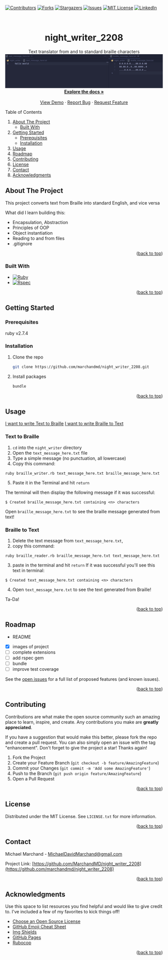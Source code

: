 <!-- Improved compatibility of back to top link: See: https://github.com/marchandmd/night_writer_2208/pull/73 -->

<a name="readme-top"></a>

<!--
*** Thanks for checking out the night_writer_2208. If you have a suggestion
*** that would make this better, please fork the repo and create a pull request
*** or simply open an issue with the tag "enhancement".
*** Don't forget to give the project a star!
*** Thanks again! Now go create something AMAZING! :D
-->

<!-- PROJECT SHIELDS -->
<!--
*** I'm using markdown "reference style" links for readability.
*** Reference links are enclosed in brackets [ ] instead of parentheses ( ).
*** See the bottom of this document for the declaration of the reference variables
*** for contributors-url, forks-url, etc. This is an optional, concise syntax you may use.
*** https://www.markdownguide.org/basic-syntax/#reference-style-links
-->

[![Contributors][contributors-shield]][contributors-url]
[![Forks][forks-shield]][forks-url]
[![Stargazers][stars-shield]][stars-url]
[![Issues][issues-shield]][issues-url]
[![MIT License][license-shield]][license-url]
[![LinkedIn][linkedin-shield]][linkedin-url]

<!-- PROJECT LOGO -->
<br />
<div align="center">

  <h1 align="center">night_writer_2208</h1>

  <p align="center">
    Text translator from and to standard braille characters
    <br />
    <img src="./assets/images/screenshot1.png">
    <a href="https://github.com/marchandmd/night_writer_2208"><strong>Explore the docs »</strong></a>
    <br />
    <br />
    <a href="https://github.com/marchandmd/night_writer_2208">View Demo</a>
    ·
    <a href="https://github.com/marchandmd/night_writer_2208/issues">Report Bug</a>
    ·
    <a href="https://github.com/marchandmd/night_writer_2208/issues">Request Feature</a>
  </p>
</div>

<!-- TABLE OF CONTENTS -->

  <summary>Table of Contents</summary>
  <ol>
    <li>
      <a href="#about-the-project">About The Project</a>
      <ul>
        <li><a href="#built-with">Built With</a></li>
      </ul>
    </li>
    <li>
      <a href="#getting-started">Getting Started</a>
      <ul>
        <li><a href="#prerequisites">Prerequisites</a></li>
        <li><a href="#installation">Installation</a></li>
      </ul>
    </li>
    <li><a href="#usage">Usage</a></li>
    <li><a href="#roadmap">Roadmap</a></li>
    <li><a href="#contributing">Contributing</a></li>
    <li><a href="#license">License</a></li>
    <li><a href="#contact">Contact</a></li>
    <li><a href="#acknowledgments">Acknowledgments</a></li>
  </ol>

<!-- ABOUT THE PROJECT -->

## About The Project

This project converts text from Braille into standard English, and vice versa

What did I learn building this:

-   Encapsulation, Abstraction
-   Principles of OOP
-   Object instantiation
-   Reading to and from files
-   .gitignore

<p align="right">(<a href="#readme-top">back to top</a>)</p>

### Built With

-   [![Ruby][ruby.com]][ruby-url]
-   [![Rspec][rspec.com]][rspec-url]

<p align="right">(<a href="#readme-top">back to top</a>)</p>

<!-- GETTING STARTED -->

## Getting Started

### Prerequisites

ruby v2.7.4

### Installation

1. Clone the repo
    ```sh
    git clone https://github.com/marchandmd/night_writer_2208.git
    ```
2. Install packages
    ```sh
    bundle
    ```

<p align="right">(<a href="#readme-top">back to top</a>)</p>

<!-- USAGE EXAMPLES -->

## Usage

[I want to write Text to Braille](#text-to-braille)
[I want to write Braille to Text](#braille-to-text)

### Text to Braille

1. `cd` into the `night_writer` directory
2. Open the `text_message_here.txt` file
3. Type a simple message (no punctuation, all lowercase)
4. Copy this command:

```bs
ruby braille_writer.rb text_message_here.txt braille_message_here.txt
```

5. Paste it in the Terminal and hit `return`

The terminal will then display the following message if it was successful:

```bs
$ Created braille_message_here.txt containing <n> characters
```

Open `braille_message_here.txt` to see the braille message generated from text!

### Braille to Text

1. Delete the text message from `text_message_here.txt`,
2. copy this command:

```bs
ruby braille_reader.rb braille_message_here.txt text_message_here.txt
```

3. paste in the terminal and hit `return`
If it was successful you'll see this text in terminal:

```bs
$ Created text_message_here.txt containing <n> characters
```

4. Open `text_message_here.txt` to see the text generated from Braille!

Ta-Da!

<p align="right">(<a href="#readme-top">back to top</a>)</p>

<!-- ROADMAP -->

## Roadmap

-   README
-   [x] images of project
-   [ ] complete extensions
-   [ ] add rspec gem
-   [ ] bundle
-   [ ] improve test coverage

See the [open issues](https://github.com/marchandmd/night_writer_2208/issues) for a full list of proposed features (and known issues).

<p align="right">(<a href="#readme-top">back to top</a>)</p>

<!-- CONTRIBUTING -->

## Contributing

Contributions are what make the open source community such an amazing place to learn, inspire, and create. Any contributions you make are **greatly appreciated**.

If you have a suggestion that would make this better, please fork the repo and create a pull request. You can also simply open an issue with the tag "enhancement".
Don't forget to give the project a star! Thanks again!

1. Fork the Project
2. Create your Feature Branch (`git checkout -b feature/AmazingFeature`)
3. Commit your Changes (`git commit -m 'Add some AmazingFeature'`)
4. Push to the Branch (`git push origin feature/AmazingFeature`)
5. Open a Pull Request

<p align="right">(<a href="#readme-top">back to top</a>)</p>

<!-- LICENSE -->

## License

Distributed under the MIT License. See `LICENSE.txt` for more information.

<p align="right">(<a href="#readme-top">back to top</a>)</p>

<!-- CONTACT -->

## Contact

Michael Marchand - MichaelDavidMarchand@gmail.com

Project Link: [https://github.com/MarchandMD/night_writer_2208](https://github.com/marchandmd/night_writer_2208)

<p align="right">(<a href="#readme-top">back to top</a>)</p>

<!-- ACKNOWLEDGMENTS -->

## Acknowledgments

Use this space to list resources you find helpful and would like to give credit to. I've included a few of my favorites to kick things off!

-   [Choose an Open Source License](https://choosealicense.com)
-   [GitHub Emoji Cheat Sheet](https://www.webpagefx.com/tools/emoji-cheat-sheet)
-   [Img Shields](https://shields.io)
-   [GitHub Pages](https://pages.github.com)
-   [Rubocop](https://rubocop.org/)

<p align="right">(<a href="#readme-top">back to top</a>)</p>

<!-- MARKDOWN LINKS & IMAGES -->
<!-- https://www.markdownguide.org/basic-syntax/#reference-style-links -->

[contributors-shield]: https://img.shields.io/github/contributors/marchandmd/night_writer_2208.svg?style=for-the-badge
[contributors-url]: https://github.com/marchandmd/night_writer_2208/graphs/contributors
[forks-shield]: https://img.shields.io/github/forks/marchandmd/night_writer_2208.svg?style=for-the-badge
[forks-url]: https://github.com/marchandmd/night_writer_2208/network/members
[stars-shield]: https://img.shields.io/github/stars/marchandmd/night_writer_2208.svg?style=for-the-badge
[stars-url]: https://github.com/marchandmd/night_writer_2208/stargazers
[issues-shield]: https://img.shields.io/github/issues/marchandmd/night_writer_2208.svg?style=for-the-badge
[issues-url]: https://github.com/marchandmd/night_writer_2208/issues
[license-shield]: https://img.shields.io/github/license/marchandmd/night_writer_2208.svg?style=for-the-badge
[license-url]: https://github.com/marchandmd/night_writer_2208/blob/master/LICENSE.txt
[linkedin-shield]: https://img.shields.io/badge/-LinkedIn-black.svg?style=for-the-badge&logo=linkedin&colorB=555
[linkedin-url]: https://linkedin.com/in/marchandmd1
[product-screenshot]: images/screenshot.png
[bootstrap.com]: https://img.shields.io/badge/Bootstrap-563D7C?style=for-the-badge&logo=bootstrap&logoColor=white
[bootstrap-url]: https://getbootstrap.com
[ruby.com]: https://img.shields.io/badge/ruby-v2.7.4-red
[ruby-url]: https://ruby-doc.org/core-2.7.2/
[rspec.com]: https://img.shields.io/badge/rspec-v3.10-success
[rspec-url]: https://rspec.info/documentation/
